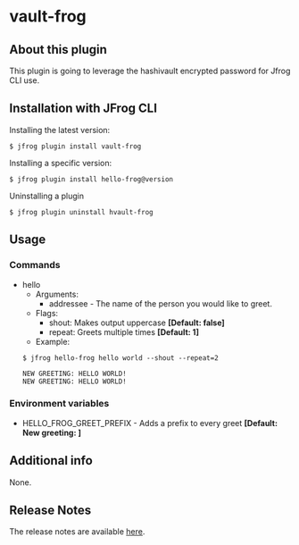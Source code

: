 # vault-frog

## About this plugin
This plugin is going to leverage the hashivault encrypted password for Jfrog CLI use.

## Installation with JFrog CLI
Installing the latest version:

`$ jfrog plugin install vault-frog`

Installing a specific version:

`$ jfrog plugin install hello-frog@version`

Uninstalling a plugin

`$ jfrog plugin uninstall hvault-frog`

## Usage
### Commands
* hello
    - Arguments:
        - addressee - The name of the person you would like to greet.
    - Flags:
        - shout: Makes output uppercase **[Default: false]**
        - repeat: Greets multiple times **[Default: 1]**
    - Example:
    ```
  $ jfrog hello-frog hello world --shout --repeat=2
  
  NEW GREETING: HELLO WORLD!
  NEW GREETING: HELLO WORLD!
  ```

### Environment variables
* HELLO_FROG_GREET_PREFIX - Adds a prefix to every greet **[Default: New greeting: ]**

## Additional info
None.

## Release Notes
The release notes are available [here](RELEASE.md).
